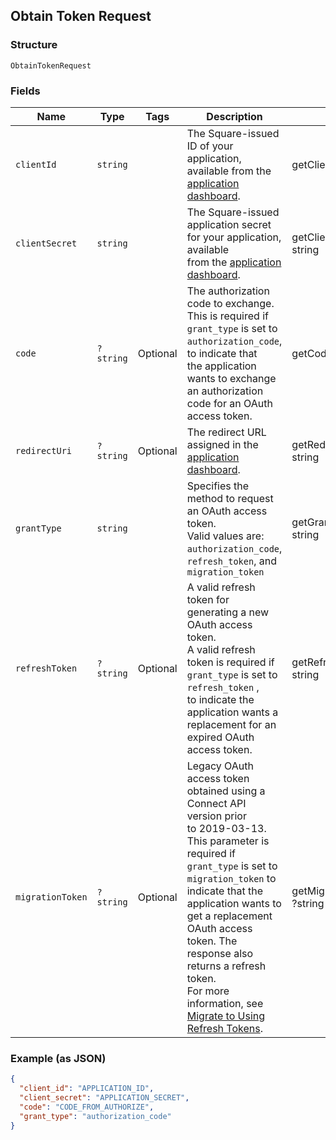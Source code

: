 ## Obtain Token Request

### Structure

`ObtainTokenRequest`

### Fields

| Name | Type | Tags | Description | Getter | Setter |
|  --- | --- | --- | --- | --- | --- |
| `clientId` | `string` |  | The Square-issued ID of your application, available from the<br>[application dashboard](https://connect.squareup.com/apps). | getClientId(): string | setClientId(string clientId): void |
| `clientSecret` | `string` |  | The Square-issued application secret for your application, available<br>from the [application dashboard](https://connect.squareup.com/apps). | getClientSecret(): string | setClientSecret(string clientSecret): void |
| `code` | `?string` | Optional | The authorization code to exchange.<br>This is required if `grant_type` is set to `authorization_code`, to indicate that<br>the application wants to exchange an authorization code for an OAuth access token. | getCode(): ?string | setCode(?string code): void |
| `redirectUri` | `?string` | Optional | The redirect URL assigned in the [application dashboard](https://connect.squareup.com/apps). | getRedirectUri(): ?string | setRedirectUri(?string redirectUri): void |
| `grantType` | `string` |  | Specifies the method to request an OAuth access token.<br>Valid values are: `authorization_code`, `refresh_token`, and `migration_token` | getGrantType(): string | setGrantType(string grantType): void |
| `refreshToken` | `?string` | Optional | A valid refresh token for generating a new OAuth access token.<br>A valid refresh token is required if `grant_type` is set to `refresh_token` ,<br>to indicate the application wants a replacement for an expired OAuth access token. | getRefreshToken(): ?string | setRefreshToken(?string refreshToken): void |
| `migrationToken` | `?string` | Optional | Legacy OAuth access token obtained using a Connect API version prior<br>to 2019-03-13. This parameter is required if `grant_type` is set to<br>`migration_token` to indicate that the application wants to get a replacement<br>OAuth access token. The response also returns a refresh token.<br>For more information, see [Migrate to Using Refresh Tokens](https://developer.squareup.com/docs/authz/oauth/migration). | getMigrationToken(): ?string | setMigrationToken(?string migrationToken): void |

### Example (as JSON)

```json
{
  "client_id": "APPLICATION_ID",
  "client_secret": "APPLICATION_SECRET",
  "code": "CODE_FROM_AUTHORIZE",
  "grant_type": "authorization_code"
}
```

